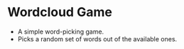 # Wordcloud Game

- A simple word-picking game.
- Picks a random set of words out of the available ones.
